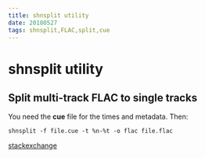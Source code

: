 ```yaml
---
title: shnsplit utility
date: 20180527
tags: shnsplit,FLAC,split,cue
---
```


# shnsplit utility

## Split multi-track FLAC to single tracks

You need the **cue** file for the times and metadata. Then:

`shnsplit -f file.cue -t %n-%t -o flac file.flac`

[stackexchange](https://unix.stackexchange.com/questions/10251/how-do-i-split-a-flac-with-a-cue)
